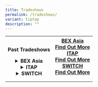 ```yaml
---
title: Tradeshows
permalink: /tradeshows/
variant: tiptap
description: ""
---
```

<table style="minWidth: 50px">
<colgroup>
<col>
<col>
</colgroup>
<tbody>
<tr>
<th rowspan="1" colspan="1">
<p>Past Tradeshows</p>
<div data-type="detailGroup" class="isomer-accordion isomer-accordion-white">
<details class="isomer-details">
<summary>BEX Asia</summary>
<div data-type="detailsContent" class="isomer-details-content">
<p><a href="https://www.youtube.com/watch?v=oKTUZ2xuEQQ" rel="noopener nofollow" target="_blank">2024</a>
</p>
<p><a href="https://www.youtube.com/watch?v=HMVg6Iqw8Y4" rel="noopener nofollow" target="_blank">2023</a>
</p>
<p><a href="https://www.youtube.com/watch?v=jU2yCmmiZFc" rel="noopener nofollow" target="_blank">2022</a>
</p>
</div>
</details>
<details class="isomer-details">
<summary>ITAP</summary>
<div data-type="detailsContent" class="isomer-details-content">
<p><a href="https://www.youtube.com/watch?v=L29OuOxoabk" rel="noopener nofollow" target="_blank">2023</a>
</p>
<p><a href="https://www.youtube.com/watch?v=fnjietLSKd4" rel="noopener nofollow" target="_blank">2022</a>
</p>
<p><a href="https://www.youtube.com/watch?v=1x-CIeN4ec4" rel="noopener nofollow" target="_blank">2021</a>
</p>
</div>
</details>
<details class="isomer-details">
<summary>SWITCH</summary>
<div data-type="detailsContent" class="isomer-details-content">
<p><a href="https://www.youtube.com/watch?v=4uzrCELKVZc" rel="noopener nofollow" target="_blank">2023</a>
</p>
</div>
</details>
</div>
</th>
<th rowspan="1" colspan="1">
<div class="isomer-card-grid"><a rel="noopener noreferrer nofollow" href="https://www.bex-asia.com/" class="isomer-card"><div class="isomer-card-body"><div class="isomer-card-title">BEX Asia</div><div class="isomer-card-link">Find Out More</div></div></a>
<a rel="noopener noreferrer nofollow" href="https://www.industrial-transformation.com/" class="isomer-card">
<div class="isomer-card-body">
<div class="isomer-card-title">ITAP</div>
<div class="isomer-card-link">Find Out More</div>
</div>
</a><a rel="noopener noreferrer nofollow" href="https://www.switchsg.org/" class="isomer-card"><div class="isomer-card-body"><div class="isomer-card-title">SWITCH</div><div class="isomer-card-link">Find Out More</div></div></a>
</div>
<p></p>
</th>
</tr>
</tbody>
</table>
<p></p>